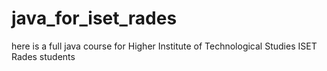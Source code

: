 # java_for_iset_rades
here is a full java course for Higher Institute of Technological Studies ISET Rades students
